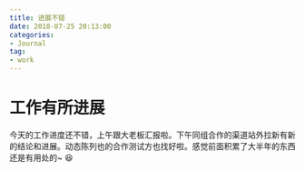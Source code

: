 ```yaml
---
title: 进展不错
date: 2018-07-25 20:13:00
categories:
- Journal
tag:
- work
---
```

# 工作有所进展
今天的工作进度还不错，上午跟大老板汇报啦。下午同组合作的渠道站外拉新有新的结论和进展。动态陈列也的合作测试方也找好啦。感觉前面积累了大半年的东西还是有用处的~
:laughing: